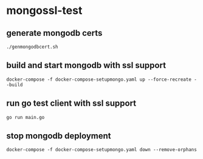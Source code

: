 # mongossl-test
## generate mongodb certs
```
./genmongodbcert.sh
```
## build and start mongodb with ssl support
```
docker-compose -f docker-compose-setupmongo.yaml up --force-recreate --build
```

## run go test client with ssl support
```
go run main.go
```
## stop mongodb deployment
```
docker-compose -f docker-compose-setupmongo.yaml down --remove-orphans
```